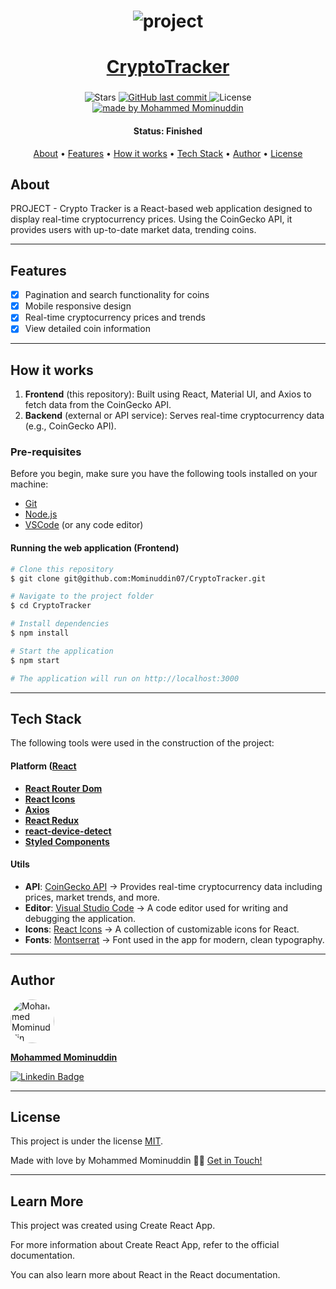 <h1 align="center">
    <img alt="project" title="#About" src="/bannercryptotracker.png" />
</h1>


<h1 align="center">
  <a href="#"> CryptoTracker</a>
</h1>

<h3 align="center"></h3>

<p align="center">

  <img alt="Stars" src="https://img.shields.io/github/stars/Mominuddin07/CryptoTracker?style=social">

  <a href="https://github.com/Mominuddin07/CryptoTracker">
    <img alt="GitHub last commit" src="https://img.shields.io/github/last-commit/Mominuddin07/CryptoTracker">
  </a>

  <img alt="License" src="https://img.shields.io/badge/license-MIT-brightgreen">

  <a href="https://github.com/Mominuddin07/">
    <img alt="made by Mohammed Mominuddin" src="https://img.shields.io/badge/made%20by-Mohammed%20Mominuddin-ff69b4">
  </a>
</p>


<h4 align="center"> 
	 Status: Finished
</h4>

<p align="center">
 <a href="#about">About</a> •
 <a href="#features">Features</a> •
 <a href="#how-it-works">How it works</a> • 
 <a href="#tech-stack">Tech Stack</a> •  
 <a href="#author">Author</a> • 
 <a href="#user-content-license">License</a>
</p>

## About

PROJECT - Crypto Tracker is a React-based web application designed to display real-time cryptocurrency prices. Using the CoinGecko API, it provides users with up-to-date market data, trending coins.

---

## Features

- [x] Pagination and search functionality for coins
- [x] Mobile responsive design
- [x] Real-time cryptocurrency prices and trends
- [x] View detailed coin information

---

## How it works

1. **Frontend** (this repository): Built using React, Material UI, and Axios to fetch data from the CoinGecko API.
2. **Backend** (external or API service): Serves real-time cryptocurrency data (e.g., CoinGecko API).

### Pre-requisites

Before you begin, make sure you have the following tools installed on your machine:
- [Git](https://git-scm.com)
- [Node.js](https://nodejs.org/en/)
- [VSCode](https://code.visualstudio.com/) (or any code editor)

#### Running the web application (Frontend)

```bash
# Clone this repository
$ git clone git@github.com:Mominuddin07/CryptoTracker.git

# Navigate to the project folder
$ cd CryptoTracker

# Install dependencies
$ npm install

# Start the application
$ npm start

# The application will run on http://localhost:3000

```

---

## Tech Stack

The following tools were used in the construction of the project:

#### **Platform** ([React](https://reactjs.org/)

- **[React Router Dom](https://github.com/ReactTraining/react-router/tree/master/packages/react-router-dom)**
- **[React Icons](https://react-icons.github.io/react-icons/)**
- **[Axios](https://github.com/axios/axios)**
- **[React Redux](https://github.com/reduxjs/react-redux)**
- **[react-device-detect](https://github.com/duskload/react-device-detect)**
- **[Styled Components](https://github.com/styled-components/styled-components)**


#### **Utils**

- **API**: [CoinGecko API](https://www.coingecko.com/en/api) → Provides real-time cryptocurrency data including prices, market trends, and more.
- **Editor**: [Visual Studio Code](https://code.visualstudio.com/) → A code editor used for writing and debugging the application.
- **Icons**: [React Icons](https://react-icons.github.io/react-icons/) → A collection of customizable icons for React.
- **Fonts**: [Montserrat](https://fonts.google.com/specimen/Montserrat) → Font used in the app for modern, clean typography.

---

## Author

<a href="https://www.linkedin.com/in/mohammed-mominuddin-350180259/">
 <img style="border-radius: 50%;" src="https://media-exp1.licdn.com/dms/image/C4E03AQFY3bB4gWUEVw/profile-displayphoto-shrink_200_200/0/1638286563108?e=1651708800&v=beta&t=WQhkU4GF5vPmHiAb788WkvXJaXnyKhYz5oarqqcfGBA" width="70px;" alt="Mohammed Mominuddin"/>
 <br />
 <p><b>Mohammed Mominuddin</b></p></a>
 
[![Linkedin Badge](https://img.shields.io/badge/-Mohammed%20Mominuddin-blue?style=flat-square&logo=Linkedin&logoColor=white&link=https://www.linkedin.com/in/mohammed-mominuddin-350180259/)](https://www.linkedin.com/in/mohammed-mominuddin-350180259/)


---

## License

This project is under the license [MIT](./LICENSE).

Made with love by Mohammed Mominuddin 👋🏽 [Get in Touch!](https://www.linkedin.com/in/mohammed-mominuddin-350180259/)

---

## Learn More

This project was created using Create React App.

For more information about Create React App, refer to the official documentation.

You can also learn more about React in the React documentation.
